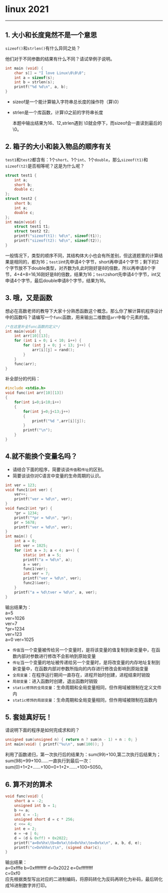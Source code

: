 # linux 2021
-----------------------------
## 1. 大小和长度竟然不是一个意思

`sizeof()`和`strlen()`有什么异同之处？

他们对于不同参数的结果有什么不同？请试举例子说明。

```c
int main (void) {
    char s[] = "I love Linux\0\0\0";
    int a = sizeof(s);
    int b = strlen(s);
    printf("%d %d\n", a, b);
}
```
- sizeof是一个能计算输入字符串总长度的操作符（算\0）
- strlen是一个库函数，计算\0之前的字符串长度
  
  本题中输出结果为16、12,strlen遇到
\0就会停下，而sizeof会一直读到最后的\0。

## 2. 箱子的大小和装入物品的顺序有关

`test1`和`test2`都含有：1个`short`、1个`int`、1个`double`，那么`sizeof(t1)`和`sizeof(t2)`是否相等呢？这是为什么呢？

```c
struct test1 {
    int a;
    short b;
    double c;
};
struct test2 {
    short b;
    int a;
    double c;
};
int main(void) {
    struct test1 t1;
    struct test2 t2;
    printf("sizeof(t1): %d\n", sizeof(t1));
    printf("sizeof(t2): %d\n", sizeof(t2));
}
```
一般情况下，类型的顺序不同，其结构体大小也会有所差别，但这道题里的计算结果是相同的，都为16；`test1`int先申请4个字节，short再申请4个字节；剩下的2个字节放不下double类型，对齐数为8,此时刚好是8的倍数，所以再申请8个字节，4+4+8=16,16刚好是8的倍数，结果为16；`test2`short先申请4个字节，int又申请4个字节，最后double申请8个字节，结果为16。

## 3. 哦，又是函数
想必在高数老师的教导下大家十分熟悉函数这个概念。那么你了解计算机程序设计中的函数吗？请编写一个`func`函数，用来输出二维数组`arr`中每个元素的值。

```c
/*在这里补全func函数的定义*/
int main(void) {
    int arr[10][13];
    for (int i = 0; i < 10; i++) {
        for (int j = 0; j < 13; j++) {
            arr[i][j] = rand();
        }
    }
    func(arr);
}
```
补全部分的代码：
```c
#include <stdio.h>
void func(int arr[10][13])
{
    for(int i=0;i<10;i++)
    {
        for(int j=0;j<13;j++)
        {
            printf("%d ",arr[i][j]);
        }
        printf("\n");
    }
}
```
## 4.就不能换个变量名吗？

- 请结合下面的程序，简要谈谈`传值`和`传址`的区别。
- 简要谈谈你对C语言中变量的生命周期的认识。

```c
int ver = 123;
void func1(int ver) {
    ver++;
    printf("ver = %d\n", ver);
}
void func2(int *pr) {
    *pr = 1234;
    printf("*pr = %d\n", *pr);
    pr = 5678;
    printf("ver = %d\n", ver);
}
int main() {
    int a = 0;
    int ver = 1025;
    for (int a = 3; a < 4; a++) {
        static int a = 5;
        printf("a = %d\n", a);
        a = ver;
        func1(ver);
        int ver = 7;
        printf("ver = %d\n", ver);
        func2(&ver);
    }
    printf("a = %d\tver = %d\n", a, ver);
}
```
输出结果为：<br>
a=5<br>
ver=1026<br>
ver=7<br>
*pr=1234<br>
ver=123<br>
a=0 ver=1025<br>
  
  - `传值`当一个变量被传给另一个变量时，是将该变量的值复制到新变量中，在函数内部对参数进行修改不会影响到原始变量
  - `传址`当一个变量的地址被传递给另一个变量时，是将改变量的内存地址复制到新变量中，在函数内部对参数所指向的内存进行修改会影响到原始变量
  - `全局变量`：在程序运行期间一直存在，进程开始时创建，进程结束时销毁
  - `局部变量`：进入函数时创建，退出函数时销毁
  - `static修饰的全局变量`：生命周期和全局变量相同，但作用域被限制在定义文件内
  - `static修饰的局部变量`：生命周期和全局变量相同，但作用域被限制在函数内

## 5. 套娃真好玩！

请说明下面的程序是如何完成求和的？

```c
unsigned sum(unsigned n) { return n ? sum(n - 1) + n : 0; }
int main(void) { printf("%u\n", sum(100)); }
```
利用了函数递归，第一次执行后的结果为：sum(99)+100,第二次执行后结果为；sum(98)+99+100......一直执行到最后一次：sum(0)+1+2+......+100=0+1+2+......+100=5050。

## 6. 算不对的算术

```c
void func(void) {
    short a = -2;
    unsigned int b = 1;
    b += a;
    int c = -1;
    unsigned short d = c * 256;
    c <<= 4;
    int e = 2;
    e = ~e | 6;
    d = (d & 0xff) + 0x2022;
    printf("a=0x%hx\tb=0x%x\td=0x%hx\te=0x%x\n", a, b, d, e);
    printf("c=Ox%hhx\t\n", (signed char)c);
}
```
输出结果：<br>
a=0xfffe b=0xffffffff d=0x2022 e=0xffffffff<br>
c=0xf0<br>
应先根据类型写出对应的二进制编码，将原码转化为反码再转化为补码，最后转化成16进制数字并打印。



